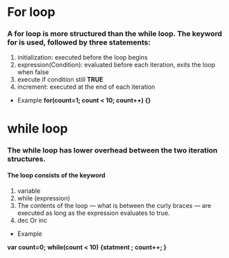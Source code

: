 # For loop


### A for loop is more structured than the while loop. The keyword for is used, followed by three statements:

1. initialization: executed before the loop begins
2. expression(Condition): evaluated before each iteration, exits the loop when false
3. execute if condition still **TRUE**
4. increment: executed at the end of each iteration

* Example
**for(count=1; count < 10; count++) {}**


# while loop


### The while loop has lower overhead between the two iteration structures. 
#### The loop consists of the keyword 
1. variable 
2. while (expression)
3. The contents of the loop — what is between the curly braces — are executed as long as the expression evaluates to true.
4. dec Or inc

* Example 

 **var count=0;** 
 **while(count < 10)**
**{statment ;**
**count++; }**